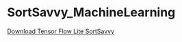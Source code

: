 # SortSavvy_MachineLearning

[Download Tensor Flow Lite SortSavvy](https://drive.google.com/drive/folders/1mLQv7lE_qoFpfMI_GmO1-Id2cUu25lOd?usp=sharing)

